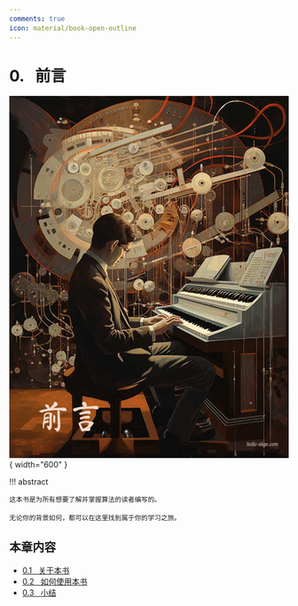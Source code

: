 ```yaml
---
comments: true
icon: material/book-open-outline
---
```


# 0. &nbsp; 前言

<div class="center-table" markdown>

![前言](../assets/covers/chapter_preface.jpg){ width="600" }

</div>

!!! abstract

    这本书是为所有想要了解并掌握算法的读者编写的。
    
    无论你的背景如何，都可以在这里找到属于你的学习之旅。

## 本章内容

- [0.1 &nbsp; 关于本书](https://www.hello-algo.com/chapter_preface/about_the_book/)
- [0.2 &nbsp; 如何使用本书](https://www.hello-algo.com/chapter_preface/suggestions/)
- [0.3 &nbsp; 小结](https://www.hello-algo.com/chapter_preface/summary/)
